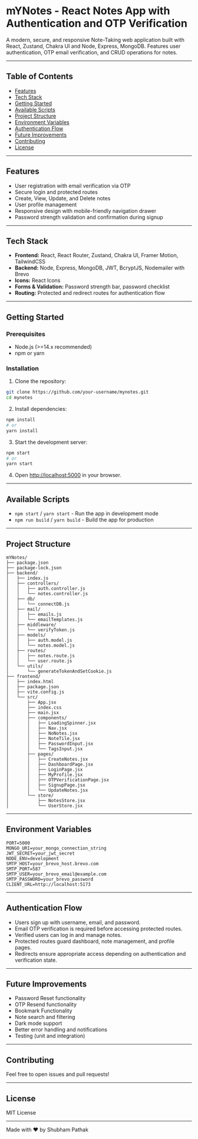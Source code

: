 
# mYNotes - React Notes App with Authentication and OTP Verification

A modern, secure, and responsive Note-Taking web application built with React, Zustand, Chakra UI and Node, Express, MongoDB. Features user authentication, OTP email verification, and CRUD operations for notes.

---

## Table of Contents

- [Features](#features)  
- [Tech Stack](#tech-stack)  
- [Getting Started](#getting-started)  
- [Available Scripts](#available-scripts)  
- [Project Structure](#project-structure)
- [Environment Variables](#envrionment-variables)    
- [Authentication Flow](#authentication-flow)  
- [Future Improvements](#future-improvements)  
- [Contributing](#contributing)  
- [License](#license)

---

## Features

- User registration with email verification via OTP  
- Secure login and protected routes  
- Create, View, Update, and Delete notes  
- User profile management  
- Responsive design with mobile-friendly navigation drawer  
- Password strength validation and confirmation during signup 

---

## Tech Stack

- **Frontend:** React, React Router, Zustand, Chakra UI, Framer Motion, TailwindCSS
- **Backend:** Node, Express, MongoDB, JWT, BcryptJS, Nodemailer with Brevo
- **Icons:** React Icons  
- **Forms & Validation:** Password strength bar, password checklist  
- **Routing:** Protected and redirect routes for authentication flow  


---

## Getting Started

### Prerequisites

- Node.js (>=14.x recommended)  
- npm or yarn  

### Installation

1. Clone the repository:

```bash
git clone https://github.com/your-username/mynotes.git
cd mynotes
```

2. Install dependencies:

```bash
npm install
# or
yarn install
```

3. Start the development server:

```bash
npm start
# or
yarn start
```

4. Open [http://localhost:5000](http://localhost:5000) in your browser.

---

## Available Scripts

- `npm start` / `yarn start` - Run the app in development mode  
- `npm run build` / `yarn build` - Build the app for production  

---

## Project Structure

```
mYNotes/
├── package.json
├── package-lock.json
├── backend/
│   ├── index.js
│   ├── controllers/
│   │   ├── auth.controller.js
│   │   └── notes.controller.js
│   ├── db/
│   │   └── connectDB.js
│   ├── mail/
│   │   ├── emails.js
│   │   └── emailTemplates.js
│   ├── middleware/
│   │   └── verifyToken.js
│   ├── models/
│   │   ├── auth.model.js
│   │   └── notes.model.js
│   ├── routes/
│   │   ├── notes.route.js
│   │   └── user.route.js
│   └── utils/
│       └── generateTokenAndSetCookie.js
├── frontend/
│   ├── index.html
│   ├── package.json
│   ├── vite.config.js
│   └── src/
│       ├── App.jsx
│       ├── index.css
│       ├── main.jsx
│       ├── components/
│       │   ├── LoadingSpinner.jsx
│       │   ├── Nav.jsx
│       │   ├── NoNotes.jsx
│       │   ├── NoteTile.jsx
│       │   ├── PasswordInput.jsx
│       │   └── TagsInput.jsx
│       ├── pages/
│       │   ├── CreateNotes.jsx
│       │   ├── DashboardPage.jsx
│       │   ├── LoginPage.jsx
│       │   ├── MyProfile.jsx
│       │   ├── OTPVerificationPage.jsx
│       │   ├── SignupPage.jsx
│       │   └── UpdateNotes.jsx
│       └── store/
│           ├── NotesStore.jsx
│           └── UserStore.jsx

```

---

## Environment Variables

```
PORT=5000
MONGO_URI=your_mongo_connection_string
JWT_SECRET=your_jwt_secret
NODE_ENV=development
SMTP_HOST=your_brevo_host.brevo.com
SMTP_PORT=587
SMTP_USER=your_brevo_email@example.com
SMTP_PASSWORD=your_brevo_password
CLIENT_URL=http://localhost:5173

```

---

## Authentication Flow

- Users sign up with username, email, and password.  
- Email OTP verification is required before accessing protected routes.  
- Verified users can log in and manage notes.  
- Protected routes guard dashboard, note management, and profile pages.  
- Redirects ensure appropriate access depending on authentication and verification state.  

---

## Future Improvements

- Password Reset functionality 
- OTP Resend functionality 
- Bookmark Functionality
- Note search and filtering  
- Dark mode support  
- Better error handling and notifications  
- Testing (unit and integration)  

---

## Contributing

Feel free to open issues and pull requests!

---

## License

MIT License

---

Made with ❤️ by Shubham Pathak
